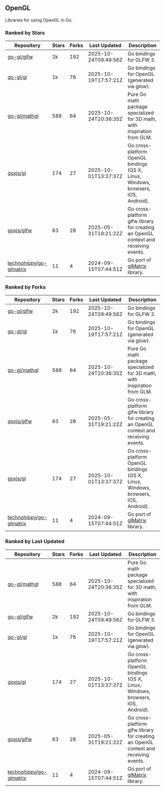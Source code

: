 ## OpenGL

Libraries for using OpenGL in Go.

### Ranked by Stars

| Repository | Stars | Forks | Last Updated | Description | 
|------------|-------|-------|--------------|-------------|
| [go-gl/glfw](https://github.com/go-gl/glfw) | 2k | 192 | 2025-10-24T09:49:56Z |  Go bindings for GLFW 3. |
| [go-gl/gl](https://github.com/go-gl/gl) | 1k | 76 | 2025-10-19T17:57:21Z |  Go bindings for OpenGL (generated via glow). |
| [go-gl/mathgl](https://github.com/go-gl/mathgl) | 588 | 64 | 2025-10-24T20:36:35Z |  Pure Go math package specialized for 3D math, with inspiration from GLM. |
| [goxjs/gl](https://github.com/goxjs/gl) | 174 | 27 | 2025-10-01T13:37:37Z |  Go cross-platform OpenGL bindings (OS X, Linux, Windows, browsers, iOS, Android). |
| [goxjs/glfw](https://github.com/goxjs/glfw) | 83 | 28 | 2025-05-31T19:21:22Z |  Go cross-platform glfw library for creating an OpenGL context and receiving events. |
| [technohippy/go-glmatrix](https://github.com/technohippy/go-glmatrix) | 11 | 4 | 2024-09-15T07:44:51Z |  Go port of [glMatrix](https://glmatrix.net/) library. |

### Ranked by Forks

| Repository | Stars | Forks | Last Updated | Description | 
|------------|-------|-------|--------------|-------------|
| [go-gl/glfw](https://github.com/go-gl/glfw) | 2k | 192 | 2025-10-24T09:49:56Z |  Go bindings for GLFW 3. |
| [go-gl/gl](https://github.com/go-gl/gl) | 1k | 76 | 2025-10-19T17:57:21Z |  Go bindings for OpenGL (generated via glow). |
| [go-gl/mathgl](https://github.com/go-gl/mathgl) | 588 | 64 | 2025-10-24T20:36:35Z |  Pure Go math package specialized for 3D math, with inspiration from GLM. |
| [goxjs/glfw](https://github.com/goxjs/glfw) | 83 | 28 | 2025-05-31T19:21:22Z |  Go cross-platform glfw library for creating an OpenGL context and receiving events. |
| [goxjs/gl](https://github.com/goxjs/gl) | 174 | 27 | 2025-10-01T13:37:37Z |  Go cross-platform OpenGL bindings (OS X, Linux, Windows, browsers, iOS, Android). |
| [technohippy/go-glmatrix](https://github.com/technohippy/go-glmatrix) | 11 | 4 | 2024-09-15T07:44:51Z |  Go port of [glMatrix](https://glmatrix.net/) library. |

### Ranked by Last Updated

| Repository | Stars | Forks | Last Updated | Description | 
|------------|-------|-------|--------------|-------------|
| [go-gl/mathgl](https://github.com/go-gl/mathgl) | 588 | 64 | 2025-10-24T20:36:35Z |  Pure Go math package specialized for 3D math, with inspiration from GLM. |
| [go-gl/glfw](https://github.com/go-gl/glfw) | 2k | 192 | 2025-10-24T09:49:56Z |  Go bindings for GLFW 3. |
| [go-gl/gl](https://github.com/go-gl/gl) | 1k | 76 | 2025-10-19T17:57:21Z |  Go bindings for OpenGL (generated via glow). |
| [goxjs/gl](https://github.com/goxjs/gl) | 174 | 27 | 2025-10-01T13:37:37Z |  Go cross-platform OpenGL bindings (OS X, Linux, Windows, browsers, iOS, Android). |
| [goxjs/glfw](https://github.com/goxjs/glfw) | 83 | 28 | 2025-05-31T19:21:22Z |  Go cross-platform glfw library for creating an OpenGL context and receiving events. |
| [technohippy/go-glmatrix](https://github.com/technohippy/go-glmatrix) | 11 | 4 | 2024-09-15T07:44:51Z |  Go port of [glMatrix](https://glmatrix.net/) library. |

